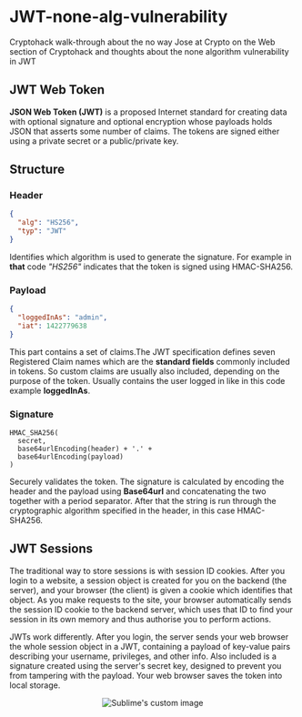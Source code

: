 # JWT-none-alg-vulnerability
Cryptohack walk-through about the no way Jose at Crypto on the Web section of Cryptohack and thoughts about the none algorithm vulnerability in JWT
## JWT Web Token
**JSON Web Token (JWT)** is a proposed Internet standard for creating data with optional signature and optional encryption whose payloads holds JSON that asserts some number of claims. The tokens are signed either using a private secret or a public/private key.
## Structure
### Header

```json
{
  "alg": "HS256",
  "typ": "JWT"
}
```
Identifies which algorithm is used to generate the signature. For example in **that** code *"HS256"* indicates that the token is signed using HMAC-SHA256. 
### Payload
```json
{
  "loggedInAs": "admin",
  "iat": 1422779638
}
```
This part contains a set of claims.The JWT specification defines seven Registered Claim names which are the **standard fields** commonly included in tokens. So custom claims are usually also included, depending on the purpose of the token. Usually contains the user logged in like in this code example **loggedInAs**.
### Signature
```
HMAC_SHA256(
  secret,
  base64urlEncoding(header) + '.' +
  base64urlEncoding(payload)
)
```
Securely validates the token. The signature is calculated by encoding the header and the payload using **Base64url** and concatenating the two together with a period separator. After that the string is run through the cryptographic algorithm specified in the header, in this case HMAC-SHA256.
## JWT Sessions
The traditional way to store sessions is with session ID cookies. After you login to a website, a session object is created for you on the backend (the server), and your browser (the client) is given a cookie which identifies that object. As you make requests to the site, your browser automatically sends the session ID cookie to the backend server, which uses that ID to find your session in its own memory and thus authorise you to perform actions.

JWTs work differently. After you login, the server sends your web browser the whole session object in a JWT, containing a payload of key-value pairs describing your username, privileges, and other info. Also included is a signature created using the server's secret key, designed to prevent you from tampering with the payload. Your web browser saves the token into local storage.

<p align="center">
  <img src="https://cryptohack.org/static/img/jwt-usage.png" alt="Sublime's custom image"/>
</p>
